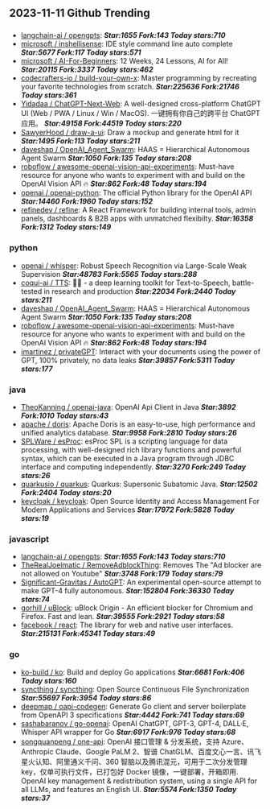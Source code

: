 ## 2023-11-11 Github Trending

### 
* [langchain-ai / opengpts](https://github.com/langchain-ai/opengpts):  ***Star:1655 Fork:143 Today stars:710***
* [microsoft / inshellisense](https://github.com/microsoft/inshellisense): IDE style command line auto complete ***Star:5677 Fork:117 Today stars:571***
* [microsoft / AI-For-Beginners](https://github.com/microsoft/AI-For-Beginners): 12 Weeks, 24 Lessons, AI for All! ***Star:20115 Fork:3337 Today stars:462***
* [codecrafters-io / build-your-own-x](https://github.com/codecrafters-io/build-your-own-x): Master programming by recreating your favorite technologies from scratch. ***Star:225636 Fork:21746 Today stars:361***
* [Yidadaa / ChatGPT-Next-Web](https://github.com/Yidadaa/ChatGPT-Next-Web): A well-designed cross-platform ChatGPT UI (Web / PWA / Linux / Win / MacOS). 一键拥有你自己的跨平台 ChatGPT 应用。 ***Star:49158 Fork:44519 Today stars:220***
* [SawyerHood / draw-a-ui](https://github.com/SawyerHood/draw-a-ui): Draw a mockup and generate html for it ***Star:1495 Fork:113 Today stars:211***
* [daveshap / OpenAI_Agent_Swarm](https://github.com/daveshap/OpenAI_Agent_Swarm): HAAS = Hierarchical Autonomous Agent Swarm ***Star:1050 Fork:135 Today stars:208***
* [roboflow / awesome-openai-vision-api-experiments](https://github.com/roboflow/awesome-openai-vision-api-experiments): Must-have resource for anyone who wants to experiment with and build on the OpenAI Vision API 🔥 ***Star:862 Fork:48 Today stars:194***
* [openai / openai-python](https://github.com/openai/openai-python): The official Python library for the OpenAI API ***Star:14460 Fork:1960 Today stars:152***
* [refinedev / refine](https://github.com/refinedev/refine): A React Framework for building internal tools, admin panels, dashboards & B2B apps with unmatched flexibilty. ***Star:16358 Fork:1312 Today stars:149***

### python
* [openai / whisper](https://github.com/openai/whisper): Robust Speech Recognition via Large-Scale Weak Supervision ***Star:48783 Fork:5565 Today stars:288***
* [coqui-ai / TTS](https://github.com/coqui-ai/TTS): 🐸💬 - a deep learning toolkit for Text-to-Speech, battle-tested in research and production ***Star:22034 Fork:2440 Today stars:211***
* [daveshap / OpenAI_Agent_Swarm](https://github.com/daveshap/OpenAI_Agent_Swarm): HAAS = Hierarchical Autonomous Agent Swarm ***Star:1050 Fork:135 Today stars:208***
* [roboflow / awesome-openai-vision-api-experiments](https://github.com/roboflow/awesome-openai-vision-api-experiments): Must-have resource for anyone who wants to experiment with and build on the OpenAI Vision API 🔥 ***Star:862 Fork:48 Today stars:194***
* [imartinez / privateGPT](https://github.com/imartinez/privateGPT): Interact with your documents using the power of GPT, 100% privately, no data leaks ***Star:39857 Fork:5311 Today stars:177***

### java
* [TheoKanning / openai-java](https://github.com/TheoKanning/openai-java): OpenAI Api Client in Java ***Star:3892 Fork:1010 Today stars:43***
* [apache / doris](https://github.com/apache/doris): Apache Doris is an easy-to-use, high performance and unified analytics database. ***Star:9958 Fork:2810 Today stars:26***
* [SPLWare / esProc](https://github.com/SPLWare/esProc): esProc SPL is a scripting language for data processing, with well-designed rich library functions and powerful syntax, which can be executed in a Java program through JDBC interface and computing independently. ***Star:3270 Fork:249 Today stars:26***
* [quarkusio / quarkus](https://github.com/quarkusio/quarkus): Quarkus: Supersonic Subatomic Java. ***Star:12502 Fork:2404 Today stars:20***
* [keycloak / keycloak](https://github.com/keycloak/keycloak): Open Source Identity and Access Management For Modern Applications and Services ***Star:17972 Fork:5828 Today stars:19***

### javascript
* [langchain-ai / opengpts](https://github.com/langchain-ai/opengpts):  ***Star:1655 Fork:143 Today stars:710***
* [TheRealJoelmatic / RemoveAdblockThing](https://github.com/TheRealJoelmatic/RemoveAdblockThing): Removes The "Ad blocker are not allowed on Youtube" ***Star:3748 Fork:179 Today stars:79***
* [Significant-Gravitas / AutoGPT](https://github.com/Significant-Gravitas/AutoGPT): An experimental open-source attempt to make GPT-4 fully autonomous. ***Star:152804 Fork:36330 Today stars:74***
* [gorhill / uBlock](https://github.com/gorhill/uBlock): uBlock Origin - An efficient blocker for Chromium and Firefox. Fast and lean. ***Star:39555 Fork:2921 Today stars:58***
* [facebook / react](https://github.com/facebook/react): The library for web and native user interfaces. ***Star:215131 Fork:45341 Today stars:49***

### go
* [ko-build / ko](https://github.com/ko-build/ko): Build and deploy Go applications ***Star:6681 Fork:406 Today stars:160***
* [syncthing / syncthing](https://github.com/syncthing/syncthing): Open Source Continuous File Synchronization ***Star:55697 Fork:3954 Today stars:86***
* [deepmap / oapi-codegen](https://github.com/deepmap/oapi-codegen): Generate Go client and server boilerplate from OpenAPI 3 specifications ***Star:4442 Fork:741 Today stars:69***
* [sashabaranov / go-openai](https://github.com/sashabaranov/go-openai): OpenAI ChatGPT, GPT-3, GPT-4, DALL·E, Whisper API wrapper for Go ***Star:6917 Fork:976 Today stars:68***
* [songquanpeng / one-api](https://github.com/songquanpeng/one-api): OpenAI 接口管理 & 分发系统，支持 Azure、Anthropic Claude、Google PaLM 2、智谱 ChatGLM、百度文心一言、讯飞星火认知、阿里通义千问、360 智脑以及腾讯混元，可用于二次分发管理 key，仅单可执行文件，已打包好 Docker 镜像，一键部署，开箱即用. OpenAI key management & redistribution system, using a single API for all LLMs, and features an English UI. ***Star:5574 Fork:1350 Today stars:37***
